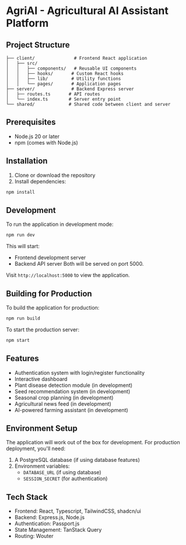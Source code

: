 # AgriAI - Agricultural AI Assistant Platform

## Project Structure
```
├── client/               # Frontend React application
│   ├── src/
│   │   ├── components/   # Reusable UI components
│   │   ├── hooks/       # Custom React hooks
│   │   ├── lib/         # Utility functions
│   │   └── pages/       # Application pages
├── server/              # Backend Express server
│   ├── routes.ts       # API routes
│   └── index.ts        # Server entry point
└── shared/             # Shared code between client and server
```

## Prerequisites
- Node.js 20 or later
- npm (comes with Node.js)

## Installation

1. Clone or download the repository
2. Install dependencies:
```bash
npm install
```

## Development

To run the application in development mode:

```bash
npm run dev
```

This will start:
- Frontend development server
- Backend API server
Both will be served on port 5000.

Visit `http://localhost:5000` to view the application.

## Building for Production

To build the application for production:

```bash
npm run build
```

To start the production server:

```bash
npm start
```

## Features
- Authentication system with login/register functionality
- Interactive dashboard
- Plant disease detection module (in development)
- Seed recommendation system (in development)
- Seasonal crop planning (in development)
- Agricultural news feed (in development)
- AI-powered farming assistant (in development)

## Environment Setup
The application will work out of the box for development. For production deployment, you'll need:

1. A PostgreSQL database (if using database features)
2. Environment variables:
   - `DATABASE_URL` (if using database)
   - `SESSION_SECRET` (for authentication)

## Tech Stack
- Frontend: React, Typescript, TailwindCSS, shadcn/ui
- Backend: Express.js, Node.js
- Authentication: Passport.js
- State Management: TanStack Query
- Routing: Wouter
